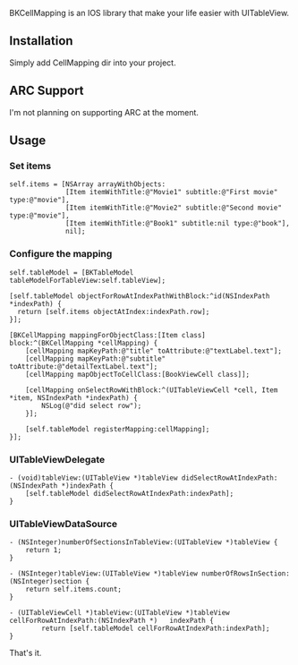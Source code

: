 BKCellMapping is an IOS library that make your life easier with UITableView.

## Installation

Simply add CellMapping dir into your project.


## ARC Support

I'm not planning on supporting ARC at the moment.

## Usage


### Set items

    self.items = [NSArray arrayWithObjects:
                  [Item itemWithTitle:@"Movie1" subtitle:@"First movie" type:@"movie"],
                  [Item itemWithTitle:@"Movie2" subtitle:@"Second movie" type:@"movie"],
                  [Item itemWithTitle:@"Book1" subtitle:nil type:@"book"],
                  nil];

### Configure the mapping

    self.tableModel = [BKTableModel tableModelForTableView:self.tableView];
    
    [self.tableModel objectForRowAtIndexPathWithBlock:^id(NSIndexPath *indexPath) {
      return [self.items objectAtIndex:indexPath.row];
    }];

    [BKCellMapping mappingForObjectClass:[Item class] block:^(BKCellMapping *cellMapping) {
	    [cellMapping mapKeyPath:@"title" toAttribute:@"textLabel.text"];
	    [cellMapping mapKeyPath:@"subtitle" toAttribute:@"detailTextLabel.text"];
	    [cellMapping mapObjectToCellClass:[BookViewCell class]];
	    
	    [cellMapping onSelectRowWithBlock:^(UITableViewCell *cell, Item *item, NSIndexPath *indexPath) {
	    	NSLog(@"did select row");
	    }];
	    
	    [self.tableModel registerMapping:cellMapping];
    }];

### UITableViewDelegate

	- (void)tableView:(UITableView *)tableView didSelectRowAtIndexPath:(NSIndexPath *)indexPath {
    	[self.tableModel didSelectRowAtIndexPath:indexPath];
	}

### UITableViewDataSource

    - (NSInteger)numberOfSectionsInTableView:(UITableView *)tableView {
        return 1;
    }

    - (NSInteger)tableView:(UITableView *)tableView numberOfRowsInSection:(NSInteger)section {
        return self.items.count;
	}

	- (UITableViewCell *)tableView:(UITableView *)tableView cellForRowAtIndexPath:(NSIndexPath *)	indexPath {
    		return [self.tableModel cellForRowAtIndexPath:indexPath];
	}


That's it.
